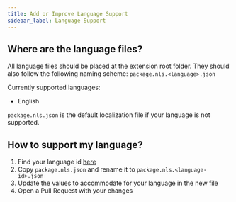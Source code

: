 ```yaml
---
title: Add or Improve Language Support
sidebar_label: Language Support
---
```


## Where are the language files?

All language files should be placed at the extension root folder. They should also follow the following naming scheme: `package.nls.<language>.json`

Currently supported languages:

- English

`package.nls.json` is the default localization file if your language is not supported.

## How to support my language?

1. Find your language id [here](https://code.visualstudio.com/docs/getstarted/locales#_available-locales)
2. Copy `package.nls.json` and rename it to `package.nls.<language-id>.json`
3. Update the values to accommodate for your language in the new file
4. Open a Pull Request with your changes
